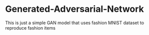 # Generated-Adversarial-Network
This is just a simple GAN model that uses fashion MNIST dataset to reproduce fashion items 
